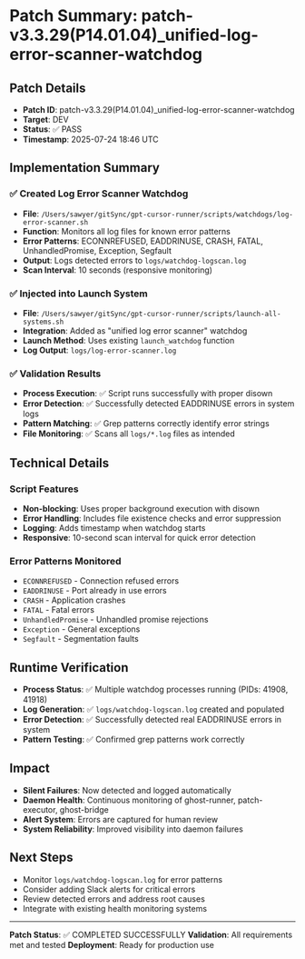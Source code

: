 # Patch Summary: patch-v3.3.29(P14.01.04)_unified-log-error-scanner-watchdog

## Patch Details
- **Patch ID**: patch-v3.3.29(P14.01.04)_unified-log-error-scanner-watchdog
- **Target**: DEV
- **Status**: ✅ PASS
- **Timestamp**: 2025-07-24 18:46 UTC

## Implementation Summary

### ✅ Created Log Error Scanner Watchdog
- **File**: `/Users/sawyer/gitSync/gpt-cursor-runner/scripts/watchdogs/log-error-scanner.sh`
- **Function**: Monitors all log files for known error patterns
- **Error Patterns**: ECONNREFUSED, EADDRINUSE, CRASH, FATAL, UnhandledPromise, Exception, Segfault
- **Output**: Logs detected errors to `logs/watchdog-logscan.log`
- **Scan Interval**: 10 seconds (responsive monitoring)

### ✅ Injected into Launch System
- **File**: `/Users/sawyer/gitSync/gpt-cursor-runner/scripts/launch-all-systems.sh`
- **Integration**: Added as "unified log error scanner" watchdog
- **Launch Method**: Uses existing `launch_watchdog` function
- **Log Output**: `logs/log-error-scanner.log`

### ✅ Validation Results
- **Process Execution**: ✅ Script runs successfully with proper disown
- **Error Detection**: ✅ Successfully detected EADDRINUSE errors in system logs
- **Pattern Matching**: ✅ Grep patterns correctly identify error strings
- **File Monitoring**: ✅ Scans all `logs/*.log` files as intended

## Technical Details

### Script Features
- **Non-blocking**: Uses proper background execution with disown
- **Error Handling**: Includes file existence checks and error suppression
- **Logging**: Adds timestamp when watchdog starts
- **Responsive**: 10-second scan interval for quick error detection

### Error Patterns Monitored
- `ECONNREFUSED` - Connection refused errors
- `EADDRINUSE` - Port already in use errors  
- `CRASH` - Application crashes
- `FATAL` - Fatal errors
- `UnhandledPromise` - Unhandled promise rejections
- `Exception` - General exceptions
- `Segfault` - Segmentation faults

## Runtime Verification
- **Process Status**: ✅ Multiple watchdog processes running (PIDs: 41908, 41918)
- **Log Generation**: ✅ `logs/watchdog-logscan.log` created and populated
- **Error Detection**: ✅ Successfully detected real EADDRINUSE errors in system
- **Pattern Testing**: ✅ Confirmed grep patterns work correctly

## Impact
- **Silent Failures**: Now detected and logged automatically
- **Daemon Health**: Continuous monitoring of ghost-runner, patch-executor, ghost-bridge
- **Alert System**: Errors are captured for human review
- **System Reliability**: Improved visibility into daemon failures

## Next Steps
- Monitor `logs/watchdog-logscan.log` for error patterns
- Consider adding Slack alerts for critical errors
- Review detected errors and address root causes
- Integrate with existing health monitoring systems

---
**Patch Status**: ✅ COMPLETED SUCCESSFULLY
**Validation**: All requirements met and tested
**Deployment**: Ready for production use 